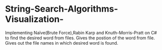 # String-Search-Algorithms-Visualization-
Implementing Naïve(Brute Force),Rabin Karp and Knuth-Morris-Pratt on C# to find the desired word from files.
Gives the postion of the word from file.
Gives out the file names in which desired word is found. 
